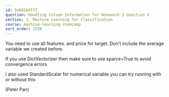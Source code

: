 ```yaml
---
id: 5a6816dff7
question: Handling Column Information for Homework 3 Question 6
section: 3. Machine Learning for Classification
course: machine-learning-zoomcamp
sort_order: 1250
---
```


You need to use all features. and price for target. Don't include the average variable we created before.

If you use DictVectorizer then make sure to use sparce=True to avoid convergence errors

I also used StandardScalar for numerical variable you can try running with or without this

(Peter Pan)

